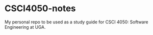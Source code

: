 # CSCI4050-notes
My personal repo to be used as a study guide for CSCI 4050: Software Engineering at UGA.
